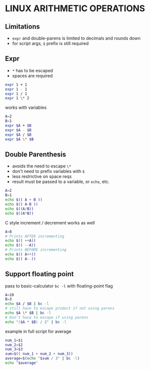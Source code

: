 # LINUX ARITHMETIC OPERATIONS

## Limitations
- `expr` and double-parens is limited to decimals and rounds down
- for script args, `$` prefix is still required

## Expr
- `*` has to be escaped
- spaces are required

```bash
expr 1 + 1
expr 1 - 1
expr 1 / 1
expr 1 \* 2
```

works with variables
```bash
A=2
B=1
expr $A + $B
expr $A - $B
expr $A / $B
expr $A \* $B
```

## Double Parenthesis
- avoids the need to escape `\*`
- don't need to prefix variables with `$`
- less restrictive on space reqs
- result must be passed to a variable, or `echo`, etc.

```bash
A=2
B=1
echo $(( A + B ))
echo $(( A-B ))
echo $((A/B))
echo $((A*B))
```

C style increment / decrement works as well
```bash
A=8
# Prints AFTER incrementing
echo $(( ++A))
echo $(( --A))
# Prints BEFORE incrementing
echo $(( A++))
echo $(( A--))
```

## Support floating point
pass to basic-calculator `bc -l` with floating-point flag

```bash
A=10
B=3
echo $A / $B | bc -l
# still have to escape product if not using parens
echo $A \* $B | bc -l
# Don't have to escape if using parens
echo "($A * $B) / 2" | bc -l
```

example in full script for average
```bash
num_1=$1 
num_2=$2 
num_3=$3 
sum=$(( num_1 + num_2 + num_3)) 
average=$(echo "$sum / 3" | bc -l) 
echo "$average" 
```